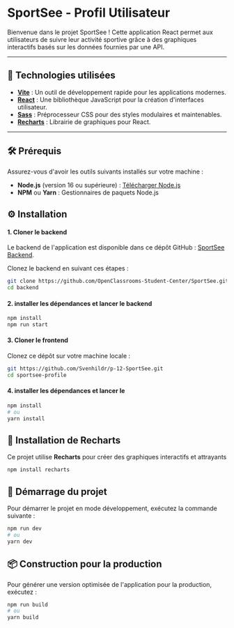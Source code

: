 # SportSee - Profil Utilisateur

Bienvenue dans le projet SportSee ! Cette application React permet aux utilisateurs de suivre leur activité sportive grâce à des graphiques interactifs basés sur les données fournies par une API.

---

## 🚀 Technologies utilisées

-   [**Vite**](https://vitejs.dev/) : Un outil de développement rapide pour les applications modernes.
-   [**React**](https://reactjs.org/) : Une bibliothèque JavaScript pour la création d'interfaces utilisateur.
-   [**Sass**](https://sass-lang.com/) : Préprocesseur CSS pour des styles modulaires et maintenables.
-   [**Recharts**](https://recharts.org/) : Librairie de graphiques pour React.

---

## 🛠️ Prérequis

Assurez-vous d'avoir les outils suivants installés sur votre machine :

-   **Node.js** (version 16 ou supérieure) : [Télécharger Node.js](https://nodejs.org/)
-   **NPM** ou **Yarn** : Gestionnaires de paquets Node.js

## ⚙️ Installation

#### 1. **Cloner le backend**

Le backend de l'application est disponible dans ce dépôt GitHub : [SportSee Backend](https://github.com/OpenClassrooms-Student-Center/SportSee).

Clonez le backend en suivant ces étapes :

```bash
git clone https://github.com/OpenClassrooms-Student-Center/SportSee.git backend
cd backend
```

#### 2. **installer les dépendances et lancer le backend**

```bash
npm install
npm run start
```

#### 3. **Cloner le frontend**

Clonez ce dépôt sur votre machine locale :

```bash
git https://github.com/Svenhildr/p-12-SportSee.git
cd sportsee-profile
```

#### 4. **installer les dépendances et lancer le**

```bash
npm install
# ou
yarn install
```

## 🧩 Installation de Recharts

Ce projet utilise **Recharts** pour créer des graphiques interactifs et attrayants

```bash
npm install recharts
```

## 🚀 Démarrage du projet

Pour démarrer le projet en mode développement, exécutez la commande suivante :

```bash
npm run dev
# ou
yarn dev
```

## 📦 Construction pour la production

Pour générer une version optimisée de l'application pour la production, exécutez :

```bash
npm run build
# ou
yarn build
```
